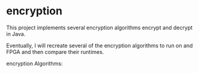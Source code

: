 # encryption

This project implements several encryption algorithms encrypt and decrypt in Java.

Eventually, I will recreate several of the encryption algorithms to run on
and FPGA and then compare their runtimes.

encryption Algorithms:

